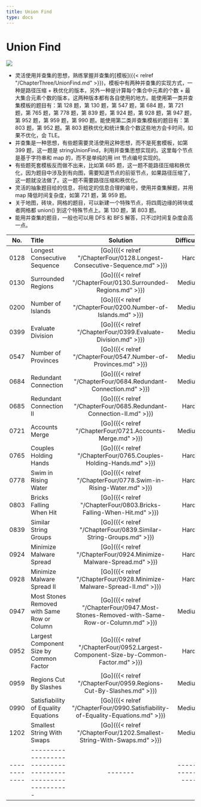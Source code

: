 ```yaml
---
title: Union Find
type: docs
---
```


# Union Find

![](https://img.halfrost.com/Leetcode/Union_Find.png)

- 灵活使用并查集的思想，熟练掌握并查集的[模板]({{< relref "/ChapterThree/UnionFind.md" >}})，模板中有两种并查集的实现方式，一种是路径压缩 + 秩优化的版本，另外一种是计算每个集合中元素的个数 + 最大集合元素个数的版本，这两种版本都有各自使用的地方。能使用第一类并查集模板的题目有：第 128 题，第 130 题，第 547 题，第 684 题，第 721 题，第 765 题，第 778 题，第 839 题，第 924 题，第 928 题，第 947 题，第 952 题，第 959 题，第 990 题。能使用第二类并查集模板的题目有：第 803 题，第 952 题。第 803 题秩优化和统计集合个数这些地方会卡时间，如果不优化，会 TLE。
- 并查集是一种思想，有些题需要灵活使用这种思想，而不是死套模板，如第 399 题，这一题是 stringUnionFind，利用并查集思想实现的。这里每个节点是基于字符串和 map 的，而不是单纯的用 int 节点编号实现的。
- 有些题死套模板反而做不出来，比如第 685 题，这一题不能路径压缩和秩优化，因为题目中涉及到有向图，需要知道节点的前驱节点，如果路径压缩了，这一题就没法做了。这一题不需要路径压缩和秩优化。
- 灵活的抽象题目给的信息，将给定的信息合理的编号，使用并查集解题，并用 map 降低时间复杂度，如第 721 题，第 959 题。
- 关于地图，砖块，网格的题目，可以新建一个特殊节点，将四周边缘的砖块或者网格都 union() 到这个特殊节点上。第 130 题，第 803 题。
- 能用并查集的题目，一般也可以用 DFS 和 BFS 解答，只不过时间复杂度会高一点。



| No.      | Title | Solution | Difficulty | TimeComplexity | SpaceComplexity |Favorite| Acceptance |
|:--------:|:------- | :--------: | :----------: | :----: | :-----: | :-----: |:-----: |
|0128|Longest Consecutive Sequence|[Go]({{< relref "/ChapterFour/0128.Longest-Consecutive-Sequence.md" >}})|Hard| O(n)| O(n)|❤️|46.0%|
|0130|Surrounded Regions|[Go]({{< relref "/ChapterFour/0130.Surrounded-Regions.md" >}})|Medium| O(m\*n)| O(m\*n)||29.2%|
|0200|Number of Islands|[Go]({{< relref "/ChapterFour/0200.Number-of-Islands.md" >}})|Medium| O(m\*n)| O(m\*n)||48.6%|
|0399|Evaluate Division|[Go]({{< relref "/ChapterFour/0399.Evaluate-Division.md" >}})|Medium| O(n)| O(n)||54.0%|
|0547|Number of Provinces|[Go]({{< relref "/ChapterFour/0547.Number-of-Provinces.md" >}})|Medium| O(n^2)| O(n)||60.1%|
|0684|Redundant Connection|[Go]({{< relref "/ChapterFour/0684.Redundant-Connection.md" >}})|Medium| O(n)| O(n)||58.7%|
|0685|Redundant Connection II|[Go]({{< relref "/ChapterFour/0685.Redundant-Connection-II.md" >}})|Hard| O(n)| O(n)||32.9%|
|0721|Accounts Merge|[Go]({{< relref "/ChapterFour/0721.Accounts-Merge.md" >}})|Medium| O(n)| O(n)|❤️|51.2%|
|0765|Couples Holding Hands|[Go]({{< relref "/ChapterFour/0765.Couples-Holding-Hands.md" >}})|Hard| O(n)| O(n)|❤️|55.3%|
|0778|Swim in Rising Water|[Go]({{< relref "/ChapterFour/0778.Swim-in-Rising-Water.md" >}})|Hard| O(n^2)| O(n)|❤️|54.4%|
|0803|Bricks Falling When Hit|[Go]({{< relref "/ChapterFour/0803.Bricks-Falling-When-Hit.md" >}})|Hard| O(n^2)| O(n)|❤️|31.2%|
|0839|Similar String Groups|[Go]({{< relref "/ChapterFour/0839.Similar-String-Groups.md" >}})|Hard| O(n^2)| O(n)||40.0%|
|0924|Minimize Malware Spread|[Go]({{< relref "/ChapterFour/0924.Minimize-Malware-Spread.md" >}})|Hard| O(m\*n)| O(n)||41.8%|
|0928|Minimize Malware Spread II|[Go]({{< relref "/ChapterFour/0928.Minimize-Malware-Spread-II.md" >}})|Hard| O(m\*n)| O(n)|❤️|41.2%|
|0947|Most Stones Removed with Same Row or Column|[Go]({{< relref "/ChapterFour/0947.Most-Stones-Removed-with-Same-Row-or-Column.md" >}})|Medium| O(n)| O(n)||55.4%|
|0952|Largest Component Size by Common Factor|[Go]({{< relref "/ChapterFour/0952.Largest-Component-Size-by-Common-Factor.md" >}})|Hard| O(n)| O(n)|❤️|36.1%|
|0959|Regions Cut By Slashes|[Go]({{< relref "/ChapterFour/0959.Regions-Cut-By-Slashes.md" >}})|Medium| O(n^2)| O(n^2)|❤️|66.8%|
|0990|Satisfiability of Equality Equations|[Go]({{< relref "/ChapterFour/0990.Satisfiability-of-Equality-Equations.md" >}})|Medium| O(n)| O(n)||46.4%|
|1202|Smallest String With Swaps|[Go]({{< relref "/ChapterFour/1202.Smallest-String-With-Swaps.md" >}})|Medium||||48.3%|
|------------|-------------------------------------------------------|-------| ----------------| ---------------|-------------|-------------|-------------|
